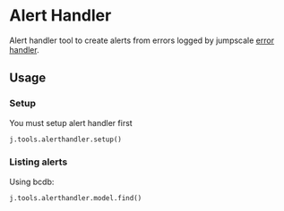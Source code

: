 # Alert Handler
Alert handler tool to create alerts from errors logged by jumpscale [error handler](../../../docs/Internals/logging_errorhandling/README.md).


## Usage

### Setup

You must setup alert handler first

```python
j.tools.alerthandler.setup()
```

### Listing alerts

Using bcdb:

```python
j.tools.alerthandler.model.find()
```
